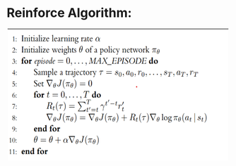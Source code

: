 # Reinforce Algorithm:
<p align="center">
<img src="https://github.com/WorldsDeep/RL-Algorithms/blob/main/REINFORCE/reinforce_algorithm.png" height="300" width="500" alt>
</p>
